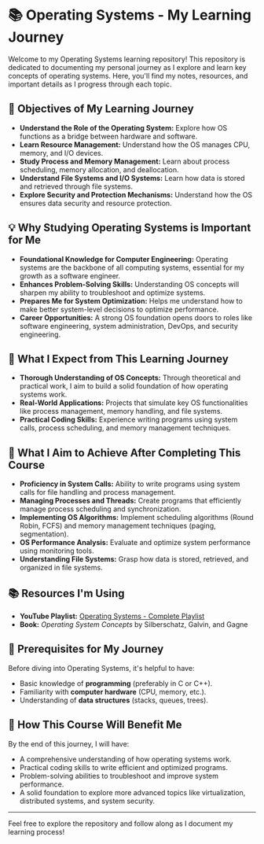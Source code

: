 # 📚 Operating Systems - My Learning Journey

Welcome to my Operating Systems learning repository! This repository is dedicated to documenting my personal journey as I explore and learn key concepts of operating systems. Here, you'll find my notes, resources, and important details as I progress through each topic.

## 📝 Objectives of My Learning Journey
- **Understand the Role of the Operating System:** Explore how OS functions as a bridge between hardware and software.
- **Learn Resource Management:** Understand how the OS manages CPU, memory, and I/O devices.
- **Study Process and Memory Management:** Learn about process scheduling, memory allocation, and deallocation.
- **Understand File Systems and I/O Systems:** Learn how data is stored and retrieved through file systems.
- **Explore Security and Protection Mechanisms:** Understand how the OS ensures data security and resource protection.

## 💡 Why Studying Operating Systems is Important for Me
- **Foundational Knowledge for Computer Engineering:** Operating systems are the backbone of all computing systems, essential for my growth as a software engineer.
- **Enhances Problem-Solving Skills:** Understanding OS concepts will sharpen my ability to troubleshoot and optimize systems.
- **Prepares Me for System Optimization:** Helps me understand how to make better system-level decisions to optimize performance.
- **Career Opportunities:** A strong OS foundation opens doors to roles like software engineering, system administration, DevOps, and security engineering.

## 🚀 What I Expect from This Learning Journey
- **Thorough Understanding of OS Concepts:** Through theoretical and practical work, I aim to build a solid foundation of how operating systems work.
- **Real-World Applications:** Projects that simulate key OS functionalities like process management, memory handling, and file systems.
- **Practical Coding Skills:** Experience writing programs using system calls, process scheduling, and memory management techniques.

## 🎯 What I Aim to Achieve After Completing This Course
- **Proficiency in System Calls:** Ability to write programs using system calls for file handling and process management.
- **Managing Processes and Threads:** Create programs that efficiently manage process scheduling and synchronization.
- **Implementing OS Algorithms:** Implement scheduling algorithms (Round Robin, FCFS) and memory management techniques (paging, segmentation).
- **OS Performance Analysis:** Evaluate and optimize system performance using monitoring tools.
- **Understanding File Systems:** Grasp how data is stored, retrieved, and organized in file systems.

## 📚 Resources I'm Using
- **YouTube Playlist:** [Operating Systems - Complete Playlist](https://www.youtube.com/playlist?list=PLhwVAYxlh5dsX6aOfVMZXS8MwKwBmwVM6)
- **Book:** *Operating System Concepts* by Silberschatz, Galvin, and Gagne

## 🔧 Prerequisites for My Journey
Before diving into Operating Systems, it's helpful to have:
- Basic knowledge of **programming** (preferably in C or C++).
- Familiarity with **computer hardware** (CPU, memory, etc.).
- Understanding of **data structures** (stacks, queues, trees).


## 🤝 How This Course Will Benefit Me
By the end of this journey, I will have:
- A comprehensive understanding of how operating systems work.
- Practical coding skills to write efficient and optimized programs.
- Problem-solving abilities to troubleshoot and improve system performance.
- A solid foundation to explore more advanced topics like virtualization, distributed systems, and system security.

---

Feel free to explore the repository and follow along as I document my learning process!
